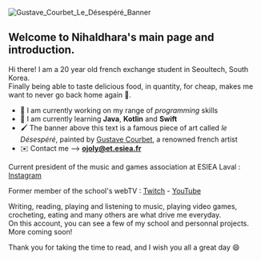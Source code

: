 ![Gustave_Courbet_Le_Désespéré_Banner](https://i.imgur.com/o2TisRx.jpg)

## Welcome to **Nihaldhara**'s main page and introduction. 
Hi there! I am a 20 year old french exchange student in Seoultech, South Korea.   
Finally being able to taste delicious food, in quantity, for cheap, makes me want to never go back home again 🙂.

* 🔭 I am currently working on my range of _programming_ skills
* 🌱 I am currently learning **Java**, **Kotlin** and **Swift**
* 🖌️ The banner above this text is a famous piece of art called *le Désespéré*, painted by [Gustave Courbet](https://en.wikipedia.org/wiki/Gustave_Courbet), a renowned french artist
* ✉️ Contact me --> **ojoly@et.esiea.fr**

Current president of the music and games association at ESIEA Laval : [Instagram](https://www.instagram.com/bda_esiea_laval/)  

Former member of the school's webTV : [Twitch](https://www.twitch.tv/webradioesiea) - [YouTube](https://www.youtube.com/@lareddifdelareu854)

Writing, reading, playing and listening to music, playing video games, crocheting, eating and many others are what drive me everyday.  
On this account, you can see a few of my school and personnal projects. More coming soon!

Thank you for taking the time to read, and I wish you all a great day 😄
